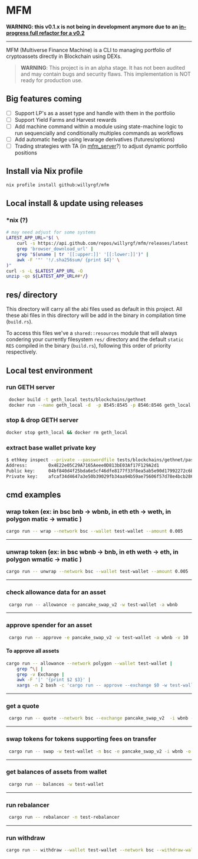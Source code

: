# MFM


**WARNING: this v0.1.x is not being in development anymore due to an [in-progress full refactor for a v0.2]([https://github.com/willyrgf/mfm/pull/59](https://github.com/willyrgf/mfm/tree/v0.2-dev))**

---


MFM (Multiverse Finance Machine) is a CLI to managing portfolio of cryptoassets directly in Blockchain using DEXs.

> **WARNING**: This project is in an alpha stage. It has not been audited and may contain bugs and security flaws. This implementation is NOT ready for production use.

## Big features coming
- [ ] Support LP's as a asset type and handle with them in the portfolio
- [ ] Support Yield Farms and Harvest rewards
- [ ] Add machine command within a module using state-machine logic to run sequencially and conditionally multiples commands as workflows
- [ ] Add automatic hedge using levarage derivatives (futures/options)
- [ ] Trading strategies with TA (in [mfm_server](https://github.com/willyrgf/mfm_server)?) to adjust dynamic portfolio positions

## Install via Nix profile
```sh
nix profile install github:willyrgf/mfm
```

## Local install & update using releases

### *nix (?)
```sh
# may need adjust for some systems
LATEST_APP_URL="$( \
	curl -s https://api.github.com/repos/willyrgf/mfm/releases/latest |
	grep 'browser_download_url' |
	grep "$(uname | tr '[[:upper:]]' '[[:lower:]]')" |
	awk -F '"' '!/.sha256sum/ {print $4}' \
)"
curl -s -L $LATEST_APP_URL -O
unzip -qo ${LATEST_APP_URL##*/}
```

## res/ directory
This directory will carry all the abi files used as default in this project.
All these abi files in this directory will be add in the binary in compilation time (`build.rs`).

To access this files we've a `shared::resources` module that will always condering your currently
filesystem `res/` directory and the default `static RES` compiled in the binary (`build.rs`),
following this order  of priority respectively.

## Local test environment

### run GETH server
```sh
 docker build -t geth_local tests/blockchains/gethnet
 docker run --name geth_local -d  -p 8545:8545 -p 8546:8546 geth_local
```

### stop & drop GETH server
```sh
docker stop geth_local && docker rm geth_local
```

### extract base wallet private key
```sh
$ ethkey inspect --private --passwordfile tests/blockchains/gethnet/password.txt tests/blockchains/gethnet/data/keystore/UTC--2023-03-28T01-13-34.803419000Z--4e22e05c29a7165aeee0d813be03af17f129a2d1
Address:        0x4E22e05C29A7165Aeee0D813bE03Af17F129A2d1
Public key:     04bf840d4f25bda6e5cf46dfe8177f33f8ea5ab5e90d17992272c6b3a931976f3a6328d513e943becbc4f9e46d89bce4f9c9654698252d7b09469015ea2c36862d
Private key:    afcaf34d4647a3e50b39029fb34aa94b59ae75606f57d78e4bcb286948ed4816
```



<!-- TODO: add install doc and res folder -->

## cmd examples

### wrap token (ex: in bsc bnb -> wbnb, in eth eth -> weth, in polygon matic -> wmatic )

```bash
cargo run -- wrap --network bsc --wallet test-wallet --amount 0.005
```

---

### unwrap token (ex: in bsc wbnb -> bnb, in eth weth -> eth, in polygon wmatic -> matic )

```bash
cargo run -- unwrap --network bsc --wallet test-wallet --amount 0.005
```

---

### check allowance data for an asset

```bash
 cargo run -- allowance -e pancake_swap_v2 -w test-wallet -a wbnb
```

---

### approve spender for an asset

```bash
 cargo run -- approve -e pancake_swap_v2 -w test-wallet -a wbnb -v 10
```


#### To approve all assets
```bash
cargo run -- allowance --network polygon --wallet test-wallet |
	grep ^\| |
	grep -v Exchange |
	awk -F '|' '{print $2 $3}' |
	xargs -n 2 bash -c 'cargo run -- approve --exchange $0 -w test-wallet --asset $1 --amount 10000000'
```

---

### get a quote

```bash
 cargo run -- quote --network bsc --exchange pancake_swap_v2  -i wbnb -o busd -a 1.0
```

---

### swap tokens for tokens supporting fees on transfer

```bash
 cargo run -- swap -w test-wallet -n bsc -e pancake_swap_v2 -i wbnb -o busd -a 0.0006
```

---

### get balances of assets from wallet

```bash
 cargo run -- balances -w test-wallet
```

---

### run rebalancer

```bash
 cargo run -- rebalancer -n test-rebalancer
```

---

### run withdraw

```bash
cargo run -- withdraw --wallet test-wallet --network bsc --withdraw-wallet test-wallet2 -v 0.008 -a wbnb
```

